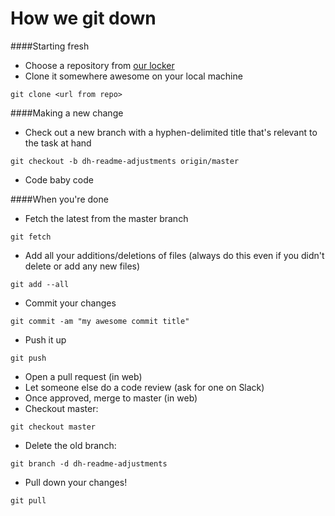 How we git down
===
####Starting fresh

-  Choose a repository from [our locker](https://github.com/VolleyIndustries "All our repos")
-  Clone it somewhere awesome on your local machine

`git clone <url from repo>`

####Making a new change

- Check out a new branch with a hyphen-delimited title that's relevant to the task at hand

`git checkout -b dh-readme-adjustments origin/master`

- Code baby code

####When you're done
- Fetch the latest from the master branch

`git fetch`

- Add all your additions/deletions of files (always do this even if you didn't delete or add any new files)

`git add --all`

- Commit your changes

`git commit -am "my awesome commit title"`

- Push it up

`git push`

- Open a pull request (in web)
- Let someone else do a code review (ask for one on Slack)
- Once approved, merge to master (in web)
- Checkout master:

`git checkout master`

- Delete the old branch:

`git branch -d dh-readme-adjustments`

- Pull down your changes!

`git pull`
